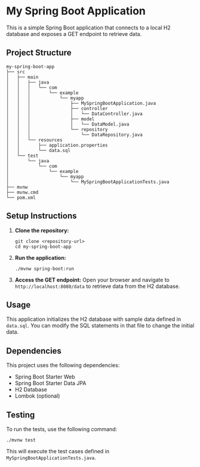 # My Spring Boot Application

This is a simple Spring Boot application that connects to a local H2 database and exposes a GET endpoint to retrieve data.

## Project Structure

```
my-spring-boot-app
├── src
│   ├── main
│   │   ├── java
│   │   │   └── com
│   │   │       └── example
│   │   │           └── myapp
│   │   │               ├── MySpringBootApplication.java
│   │   │               ├── controller
│   │   │               │   └── DataController.java
│   │   │               ├── model
│   │   │               │   └── DataModel.java
│   │   │               └── repository
│   │   │                   └── DataRepository.java
│   │   └── resources
│   │       ├── application.properties
│   │       └── data.sql
│   └── test
│       └── java
│           └── com
│               └── example
│                   └── myapp
│                       └── MySpringBootApplicationTests.java
├── mvnw
├── mvnw.cmd
└── pom.xml
```

## Setup Instructions

1. **Clone the repository:**
   ```
   git clone <repository-url>
   cd my-spring-boot-app
   ```

2. **Run the application:**
   ```
   ./mvnw spring-boot:run
   ```

3. **Access the GET endpoint:**
   Open your browser and navigate to `http://localhost:8080/data` to retrieve data from the H2 database.

## Usage

This application initializes the H2 database with sample data defined in `data.sql`. You can modify the SQL statements in that file to change the initial data.

## Dependencies

This project uses the following dependencies:
- Spring Boot Starter Web
- Spring Boot Starter Data JPA
- H2 Database
- Lombok (optional)

## Testing

To run the tests, use the following command:
```
./mvnw test
```

This will execute the test cases defined in `MySpringBootApplicationTests.java`.